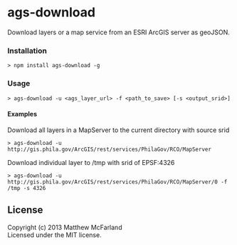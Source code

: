 # ags-download

Download layers or a map service from an ESRI ArcGIS server as geoJSON.

### Installation
 ``` 
 > npm install ags-download -g
 ```

### Usage
```
> ags-download -u <ags_layer_url> -f <path_to_save> [-s <output_srid>]
```
#### Examples

Download all layers in a MapServer to the current directory with source srid
```
> ags-download -u http://gis.phila.gov/ArcGIS/rest/services/PhilaGov/RCO/MapServer 
```

Download individual layer to /tmp with srid of EPSF:4326
```
> ags-download -u http://gis.phila.gov/ArcGIS/rest/services/PhilaGov/RCO/MapServer/0 -f /tmp -s 4326
```

## License
Copyright (c) 2013 Matthew McFarland  
Licensed under the MIT license.

